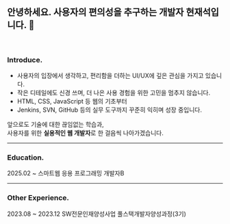 ## 안녕하세요. 사용자의 편의성을 추구하는 개발자 현재석입니다. 👋

<br>

### Introduce.
- 사용자의 입장에서 생각하고, 편리함을 더하는 UI/UX에 깊은 관심을 가지고 있습니다.  
- 작은 디테일에도 신경 쓰며, 더 나은 사용 경험을 위한 고민을 멈추지 않습니다.
- HTML, CSS, JavaScript 등 웹의 기초부터 
- Jenkins, SVN, GitHub 등의 실무 도구까지 꾸준히 익히며 성장 중입니다.

앞으로도 기술에 대한 끊임없는 학습과,  
사용자를 위한 **실용적인 웹 개발자**로 한 걸음씩 나아가겠습니다.

***

### Education.
2025.02 ~ 스마트웹 응용 프로그래밍 개발자B

***

### Other Experience.
2023.08 ~ 2023.12 SW전문인재양성사업 풀스택개발자양성과정(3기)
